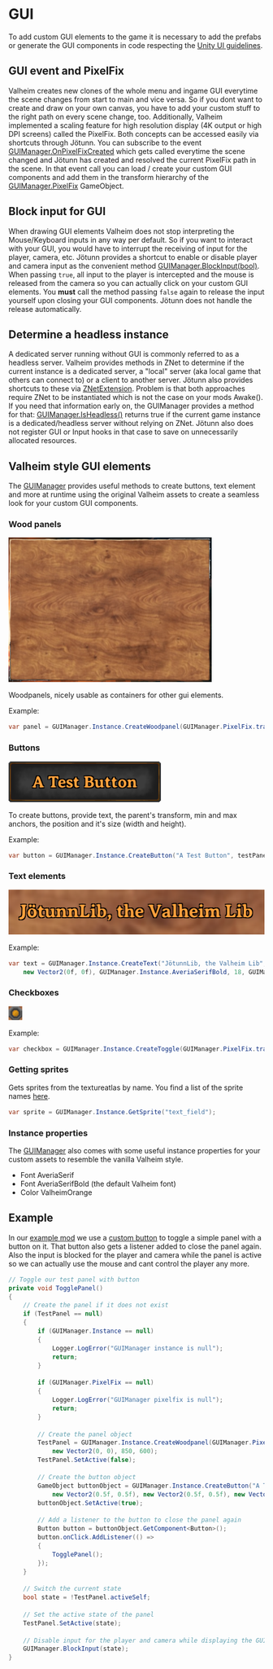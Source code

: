 ﻿# GUI

To add custom GUI elements to the game it is necessary to add the prefabs or generate the GUI components in code respecting the [Unity UI guidelines](https://docs.unity3d.com/Packages/com.unity.ugui@1.0/manual/index.html).

## GUI event and PixelFix

Valheim creates new clones of the whole menu and ingame GUI everytime the scene changes from start to main and vice versa. So if you dont want to create and draw on your own canvas, you have to add your custom stuff to the right path on every scene change, too. Additionally, Valheim implemented a scaling feature for high resolution display (4K output or high DPI screens) called the PixelFix. Both concepts can be accessed easily via shortcuts through Jötunn. You can subscribe to the event [GUIManager.OnPixelFixCreated](xref:Jotunn.Managers.GUIManager.OnPixelFixCreated) which gets called everytime the scene changed and Jötunn has created and resolved the current PixelFix path in the scene. In that event call you can load / create your custom GUI components and add them in the transform hierarchy of the [GUIManager.PixelFix](xref:Jotunn.Managers.GUIManager.PixelFix) GameObject.

## Block input for GUI

When drawing GUI elements Valheim does not stop interpreting the Mouse/Keyboard inputs in any way per default. So if you want to interact with your GUI, you would have to interrupt the receiving of input for the player, camera, etc. Jötunn provides a shortcut to enable or disable player and camera input as the convenient method [GUIManager.BlockInput(bool)](xref:Jotunn.Managers.GUIManager.BlockInput(System.Boolean)). When passing `true`, all input to the player is intercepted and the mouse is released from the camera so you can actually click on your custom GUI elements. You **must** call the method passing `false` again to release the input yourself upon closing your GUI components. Jötunn does not handle the release automatically.

## Determine a headless instance

A dedicated server running without GUI is commonly referred to as a headless server. Valheim provides methods in ZNet to determine if the current instance is a dedicated server, a "local" server (aka local game that others can connect to) or a client to another server. Jötunn also provides shortcuts to these via [ZNetExtension](xref:Jotunn.ZNetExtension). Problem is that both approaches require ZNet to be instantiated which is not the case on your mods Awake(). If you need that information early on, the GUIManager provides a method for that: [GUIManager.IsHeadless()](xref:Jotunn.Managers.GUIManager.IsHeadless) returns true if the current game instance is a dedicated/headless server without relying on ZNet. Jötunn also does not register GUI or Input hooks in that case to save on unnecessarily allocated resources.

## Valheim style GUI elements

The [GUIManager](xref:Jotunn.Managers.GUIManager) provides useful methods to create buttons, text element and more at runtime using the original Valheim assets to create a seamless look for your custom GUI components.

### Wood panels

![Woodpanel](../images/data/woodpanel.png)

Woodpanels, nicely usable as containers for other gui elements.

Example:
```cs
var panel = GUIManager.Instance.CreateWoodpanel(GUIManager.PixelFix.transform, new Vector2(0.5f, 0.5f), new Vector2(0.5f, 0.5f), new Vector2(0f, 0f), 400f, 300f);
```

### Buttons

![GUI Button](../images/data/test-button.png)

To create buttons, provide text, the parent's transform, min and max anchors, the position and it's size (width and height).

Example:
```cs
var button = GUIManager.Instance.CreateButton("A Test Button", testPanel.transform, new Vector2(0.5f, 0.5f), new Vector2(0.5f, 0.5f), new Vector2(0, 0), 250, 100);
```

### Text elements

![Text Element](../images/data/text-element.png)

Example:
```cs
var text = GUIManager.Instance.CreateText("JötunnLib, the Valheim Lib", GUIManager.PixelFix.transform,new Vector2(0.5f, 0.5f), new Vector2(0.5f, 0.5f),
    new Vector2(0f, 0f), GUIManager.Instance.AveriaSerifBold, 18, GUIManager.Instance.ValheimOrange, true, Color.black, 400f, 30f, false);
```

### Checkboxes

![Checkbox](../images/data/checkbox.png)

Example:
```cs
var checkbox = GUIManager.Instance.CreateToggle(GUIManager.PixelFix.transform, new Vector2(0f, 0f), f, 40f);
```

### Getting sprites

Gets sprites from the textureatlas by name. You find a list of the sprite names [here](../data/gui/sprite-list.md).

```cs
var sprite = GUIManager.Instance.GetSprite("text_field");
```

### Instance properties

The [GUIManager](xref:Jotunn.Managers.GUIManager) also comes with some useful instance properties for your custom assets to resemble the vanilla Valheim style.

- Font AveriaSerif
- Font AveriaSerifBold (the default Valheim font)
- Color ValheimOrange

## Example

In our [example mod](https://github.com/Valheim-Modding/JotunnModExample) we use a [custom button](inputs.md) to toggle a simple panel with a button on it. That button also gets a listener added to close the panel again. Also the input is blocked for the player and camera while the panel is active so we can actually use the mouse and cant control the player any more.

```cs
// Toggle our test panel with button
private void TogglePanel()
{
    // Create the panel if it does not exist
    if (TestPanel == null)
    {
        if (GUIManager.Instance == null)
        {
            Logger.LogError("GUIManager instance is null");
            return;
        }

        if (GUIManager.PixelFix == null)
        {
            Logger.LogError("GUIManager pixelfix is null");
            return;
        }

        // Create the panel object
        TestPanel = GUIManager.Instance.CreateWoodpanel(GUIManager.PixelFix.transform, new Vector2(0.5f, 0.5f), new Vector2(0.5f, 0.5f),
            new Vector2(0, 0), 850, 600);
        TestPanel.SetActive(false);

        // Create the button object
        GameObject buttonObject = GUIManager.Instance.CreateButton("A Test Button - long dong schlongsen text", TestPanel.transform,
            new Vector2(0.5f, 0.5f), new Vector2(0.5f, 0.5f), new Vector2(0, 0), 250, 100);
        buttonObject.SetActive(true);

        // Add a listener to the button to close the panel again
        Button button = buttonObject.GetComponent<Button>();
        button.onClick.AddListener(() =>
        {
            TogglePanel();
        });
    }

    // Switch the current state
    bool state = !TestPanel.activeSelf;
            
    // Set the active state of the panel
    TestPanel.SetActive(state);

    // Disable input for the player and camera while displaying the GUI
    GUIManager.BlockInput(state);
}
```